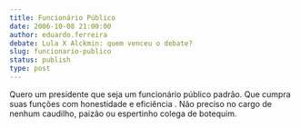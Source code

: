 ```yaml
---
title: Funcionário Público
date: 2006-10-08 21:00:00
author: eduardo.ferreira
debate: Lula X Alckmin: quem venceu o debate?
slug: funcionario-publico
status: publish 
type: post
---
```


Quero um presidente que seja um funcionário público padrão. Que cumpra suas funções com honestidade e eficiência . Não preciso no cargo de nenhum caudilho, paizão ou espertinho colega de botequim.  

